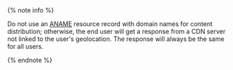 {% note info %}

Do not use an [ANAME](../../dns/concepts/resource-record.md#aname) resource record with domain names for content distribution; otherwise, the end user will get a response from a CDN server not linked to the user's geolocation. The response will always be the same for all users.

{% endnote %}